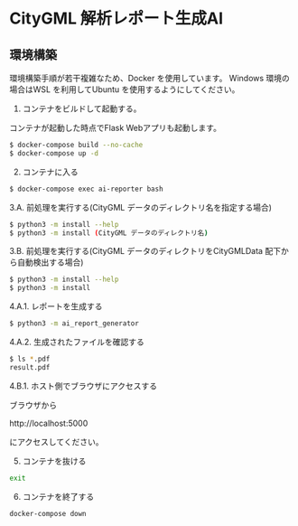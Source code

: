 # CityGML 解析レポート生成AI

## 環境構築

環境構築手順が若干複雑なため、Docker を使用しています。
Windows 環境の場合はWSL を利用してUbuntu を使用するようにしてください。

1. コンテナをビルドして起動する。

コンテナが起動した時点でFlask Webアプリも起動します。
```bash
$ docker-compose build --no-cache
$ docker-compose up -d
```

2. コンテナに入る
```bash
$ docker-compose exec ai-reporter bash
```

3.A. 前処理を実行する(CityGML データのディレクトリ名を指定する場合)

```bash
$ python3 -m install --help
$ python3 -m install (CityGML データのディレクトリ名)
```

3.B. 前処理を実行する(CityGML データのディレクトリをCityGMLData 配下から自動検出する場合)

```bash
$ python3 -m install --help
$ python3 -m install
```

4.A.1. レポートを生成する
```bash
$ python3 -m ai_report_generator
```

4.A.2. 生成されたファイルを確認する

```bash
$ ls *.pdf
result.pdf
```
4.B.1. ホスト側でブラウザにアクセスする

ブラウザから

http://localhost:5000

にアクセスしてください。

5. コンテナを抜ける

```bash
exit
```

6. コンテナを終了する

```bash
docker-compose down
```

